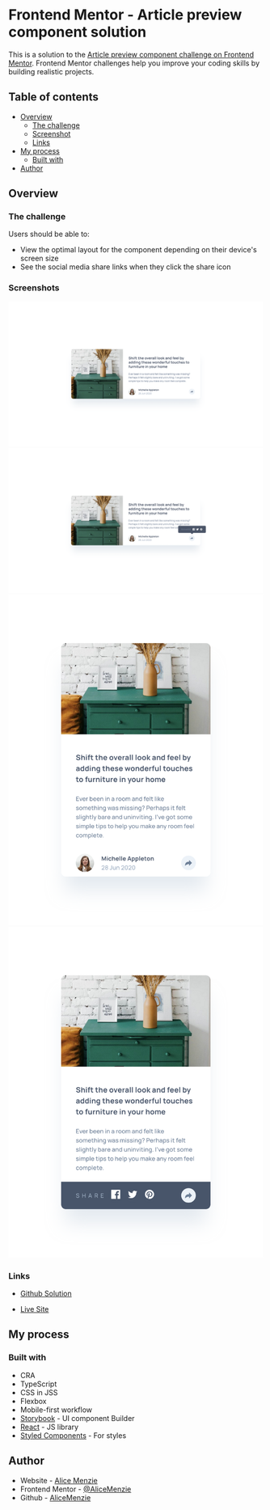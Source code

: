 # Frontend Mentor - Article preview component solution

This is a solution to the [Article preview component challenge on Frontend Mentor](https://www.frontendmentor.io/challenges/article-preview-component-dYBN_pYFT). Frontend Mentor challenges help you improve your coding skills by building realistic projects.

## Table of contents

- [Overview](#overview)
  - [The challenge](#the-challenge)
  - [Screenshot](#screenshot)
  - [Links](#links)
- [My process](#my-process)
  - [Built with](#built-with)
- [Author](#author)

## Overview

### The challenge

Users should be able to:

- View the optimal layout for the component depending on their device's screen size
- See the social media share links when they click the share icon

### Screenshots

![Desktop View](./readmeAssets/desktop.png)
![Desktop View](./readmeAssets/desktop-active.png)
![Mobile View](./readmeAssets/mobile-active.png)
![Mobile View](./readmeAssets/mobile.png)

### Links

- [Github Solution](https://github.com/AliceMenzie/fm-article-preview-component)

- [Live Site](https://alicemenzie.github.io/fm-article-preview-component/)

## My process

### Built with

- CRA
- TypeScript
- CSS in JSS
- Flexbox
- Mobile-first workflow
- [Storybook](https://storybook.js.org/) - UI component Builder
- [React](https://reactjs.org/) - JS library
- [Styled Components](https://styled-components.com/) - For styles

## Author

- Website - [Alice Menzie](https://alicemenzie.dev/)
- Frontend Mentor - [@AliceMenzie](https://www.frontendmentor.io/profile/AliceMenzie)
- Github - [AliceMenzie](https://github.com/AliceMenzie)
